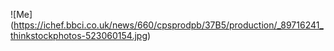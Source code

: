 ![Me] (https://ichef.bbci.co.uk/news/660/cpsprodpb/37B5/production/_89716241_thinkstockphotos-523060154.jpg)
